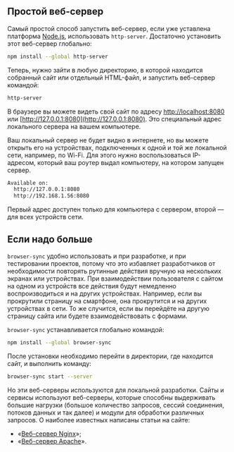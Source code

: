 ## Простой веб-сервер

Самый простой способ запустить веб-сервер, если уже уставлена платформа [Node.js](/tools/nodejs), использовать `http-server`. Достаточно установить этот веб-сервер глобально:

```bash
npm install --global http-server
```

Теперь, нужно зайти в любую директорию, в которой находится собранный сайт или отдельный HTML-файл, и запустить веб-сервер командой:

```bash
http-server
```

В браузере вы можете видеть свой сайт по адресу [http://localhost:8080](http://localhost:8080) или [http://127.0.0.1:8080](http://127.0.0.1:8080). Это специальный адрес локального сервера на вашем компьютере.

Ваш локальный сервер не будет видно в интернете, но вы можете открыть его на устройствах, подключенных к одной и той же локальной сети, например, по Wi-Fi. Для этого нужно воспользоваться IP-адресом, который ваш роутер выдал компьютеру, на котором запущен сервер.

```bash
Available on:
  http://127.0.0.1:8080
  http://192.168.1.56:8080
```

Первый адрес доступен только для компьютера с сервером, второй — для всех устройств сети.

## Если надо больше

`browser-sync` удобно использовать и при разработке, и при тестировании проектов, потому что это избавляет разработчиков от необходимости повторять рутинные действия вручную на нескольких экранах или устройствах. При взаимодействии пользователя с сайтом на одном из устройств все действия будут немедленно воспроизводиться и на других устройствах. Например, если вы прокрутили страницу на смартфоне, она прокрутится и на других устройствах в сети. То же случится, если вы перейдёте на другую страницу сайта или будете взаимодействовать с формами.

`browser-sync` устанавливается глобально командой:

```bash
npm install --global browser-sync
```

После установки необходимо перейти в директории, где находится сайт, и выполнить команду:

```bash
browser-sync start --server
```

Но эти веб-серверы используются для локальной разработки. Сайты и сервисы используют веб-серверы, которые способны выдерживать большие нагрузки (большое количество запросов, сессий соединения, потоков данных и так далее) и модули для обработки различных запросов. О наиболее известных написаны статьи на сайте:

- «[Веб-сервер Nginx](/tools/nginx-web-server)»;
- «[Веб-сервер Apache](/tools/apache-web-server)».
